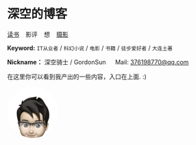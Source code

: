 # 深空的博客

[读书](https://github.com/sc13sees/gordonsunblog/issues/1) &ensp; 影评 &ensp;  想 &ensp; [摄影](https://github.com/sc13sees/gordonsunblog/issues/3)


 
 **Keyword:**  `IT从业者` / `科幻小说` / `电影` / `书籍` / `徒步爱好者` / `大连土著`

 **Nickname：** 深空骑士 / GordonSun   &emsp;   Mail: <376198770@qq.com>

在这里你可以看到我产出的一些内容，入口在上面.  :)






<html>

<head>

<meta charset="utf-8" />

<div style="width:120px; height:120px; border-radius:80%; overflow:hidden;">

<img src="https://raw.githubusercontent.com/sc13sees/gordonsunblog/main/IMG_0057.jpg" alt="只是圆形图片" />

</div>

</head>

</html>
<div style="width:120px; height:120px;" data-share-badge-id="7949d73a-d1bb-40fc-ab04-8af226bfe426" data-share-badge-host="https://www.credly.com"></div><script type="text/javascript" async src="//cdn.credly.com/assets/utilities/embed.js"></script>
